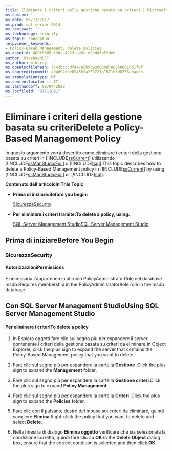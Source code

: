 ```yaml
---
title: Eliminare i criteri della gestione basata su criteri | Microsoft Docs
ms.custom: ''
ms.date: 06/13/2017
ms.prod: sql-server-2014
ms.reviewer: ''
ms.technology: security
ms.topic: conceptual
helpviewer_keywords:
- Policy-Based Management, delete policies
ms.assetid: 488f0305-190c-4223-aa5c-e9bd43b520eb
author: MikeRayMSFT
ms.author: mikeray
ms.openlocfilehash: 7c43bc3cdf4a7a5b5d9268bbd7e68506616d1f0f
ms.sourcegitcommit: ad4d92dce894592a259721a1571b1d8736abacdb
ms.translationtype: MT
ms.contentlocale: it-IT
ms.lasthandoff: 08/04/2020
ms.locfileid: "87711891"
---
```

# <a name="delete-a-policy-based-management-policy"></a><span data-ttu-id="498e6-102">Eliminare i criteri della gestione basata su criteri</span><span class="sxs-lookup"><span data-stu-id="498e6-102">Delete a Policy-Based Management Policy</span></span>
  <span data-ttu-id="498e6-103">In questo argomento verrà descritto come eliminare i criteri della gestione basata su criteri in [!INCLUDE[ssCurrent](../../includes/sscurrent-md.md)] utilizzando [!INCLUDE[ssManStudioFull](../../includes/ssmanstudiofull-md.md)] o [!INCLUDE[tsql](../../includes/tsql-md.md)].</span><span class="sxs-lookup"><span data-stu-id="498e6-103">This topic describes how to delete a Policy-Based Management policy in [!INCLUDE[ssCurrent](../../includes/sscurrent-md.md)] by using [!INCLUDE[ssManStudioFull](../../includes/ssmanstudiofull-md.md)] or [!INCLUDE[tsql](../../includes/tsql-md.md)].</span></span>  
  
 <span data-ttu-id="498e6-104">**Contenuto dell'articolo**</span><span class="sxs-lookup"><span data-stu-id="498e6-104">**In This Topic**</span></span>  
  
-   <span data-ttu-id="498e6-105">**Prima di iniziare:**</span><span class="sxs-lookup"><span data-stu-id="498e6-105">**Before you begin:**</span></span>  
  
     [<span data-ttu-id="498e6-106">Sicurezza</span><span class="sxs-lookup"><span data-stu-id="498e6-106">Security</span></span>](#Security)  
  
-   <span data-ttu-id="498e6-107">**Per eliminare i criteri tramite:**</span><span class="sxs-lookup"><span data-stu-id="498e6-107">**To delete a policy, using:**</span></span>  
  
     [<span data-ttu-id="498e6-108">SQL Server Management Studio</span><span class="sxs-lookup"><span data-stu-id="498e6-108">SQL Server Management Studio</span></span>](#SSMSProcedure)  
  
##  <a name="before-you-begin"></a><a name="BeforeYouBegin"></a> <span data-ttu-id="498e6-109">Prima di iniziare</span><span class="sxs-lookup"><span data-stu-id="498e6-109">Before You Begin</span></span>  
  
###  <a name="security"></a><a name="Security"></a> <span data-ttu-id="498e6-110">Sicurezza</span><span class="sxs-lookup"><span data-stu-id="498e6-110">Security</span></span>  
  
####  <a name="permissions"></a><a name="Permissions"></a> <span data-ttu-id="498e6-111">Autorizzazioni</span><span class="sxs-lookup"><span data-stu-id="498e6-111">Permissions</span></span>  
 <span data-ttu-id="498e6-112">È necessaria l'appartenenza al ruolo PolicyAdministratorRole nel database msdb.</span><span class="sxs-lookup"><span data-stu-id="498e6-112">Requires membership in the PolicyAdministratorRole role in the msdb database.</span></span>  
  
##  <a name="using-sql-server-management-studio"></a><a name="SSMSProcedure"></a> <span data-ttu-id="498e6-113">Con SQL Server Management Studio</span><span class="sxs-lookup"><span data-stu-id="498e6-113">Using SQL Server Management Studio</span></span>  
  
#### <a name="to-delete-a-policy"></a><span data-ttu-id="498e6-114">Per eliminare i criteri</span><span class="sxs-lookup"><span data-stu-id="498e6-114">To delete a policy</span></span>  
  
1.  <span data-ttu-id="498e6-115">In Esplora oggetti fare clic sul segno più per espandere il server contenente i criteri della gestione basata su criteri da eliminare.</span><span class="sxs-lookup"><span data-stu-id="498e6-115">In Object Explorer, click the plus sign to expand the server that contains the Policy-Based Management policy that you want to delete.</span></span>  
  
2.  <span data-ttu-id="498e6-116">Fare clic sul segno più per espandere la cartella **Gestione** .</span><span class="sxs-lookup"><span data-stu-id="498e6-116">Click the plus sign to expand the **Management** folder.</span></span>  
  
3.  <span data-ttu-id="498e6-117">Fare clic sul segno più per espandere la cartella **Gestione criteri**.</span><span class="sxs-lookup"><span data-stu-id="498e6-117">Click the plus sign to expand **Policy Management**.</span></span>  
  
4.  <span data-ttu-id="498e6-118">Fare clic sul segno più per espandere la cartella **Criteri** .</span><span class="sxs-lookup"><span data-stu-id="498e6-118">Click the plus sign to expand the **Policies** folder.</span></span>  
  
5.  <span data-ttu-id="498e6-119">Fare clic con il pulsante destro del mouse sui criteri da eliminare, quindi scegliere **Elimina**.</span><span class="sxs-lookup"><span data-stu-id="498e6-119">Right-click the policy that you want to delete and select **Delete**.</span></span>  
  
6.  <span data-ttu-id="498e6-120">Nella finestra di dialogo **Elimina oggetto** verificare che sia selezionata la condizione corretta, quindi fare clic su **OK**.</span><span class="sxs-lookup"><span data-stu-id="498e6-120">In the **Delete Object** dialog box, ensure that the correct condition is selected and then click **OK**.</span></span>  
  
  
